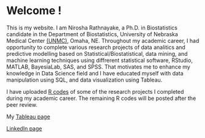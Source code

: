 # Welcome !
 This is my website. I am Nirosha Rathnayake, a Ph.D. in Biostatistics candidate in the Department of Biostatistics, University of Nebraska Medical Center [(UNMC)](https://www.unmc.edu/publichealth/departments/biostatistics/), Omaha, NE. Throughout my academic career, I had opportunity to complete various research projects of data analitics and predictive modelling based on Statistical/Biostatistical, data mining, and machine learning techniques using diffrerent statistical software, RStudio, MATLAB, BayesiaLab, SAS, and SPSS. That motivates me to enhance my knowledge in Data Science field and I have educated myself with data manipulation using SQL, and data visualization using Tableau.
 
I have uploaded [R codes](https://github.com/niroshar/My-R-Codes) of some of the research projects I completed during my academic career. The remaining R codes will be posted after the peer review. 
 
My [Tableau page](https://public.tableau.com/profile/nirosha.p.rathnayake#!/)

[LinkedIn page](https://www.linkedin.com/in/nirosha-rathnayake-89501385/)
